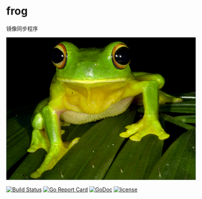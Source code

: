 # frog
镜像同步程序

![](./frog.jpg)

[![Build Status](https://travis-ci.org/ckeyer/frog.png?branch=master)](https://travis-ci.org/ckeyer/frog)
[![Go Report Card](https://goreportcard.com/badge/github.com/ckeyer/frog)](https://goreportcard.com/report/github.com/ckeyer/frog)
[![GoDoc](https://godoc.org/github.com/ckeyer/frog?status.png)](http://godoc.org/github.com/ckeyer/frog)
[![license](https://img.shields.io/badge/license-GPL%20V3.0-blue.svg?maxAge=2592000)](https://github.com/ckeyer/frog/blob/master/LICENSE)
